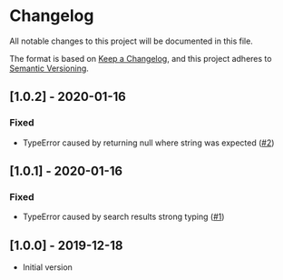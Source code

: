 # Changelog
All notable changes to this project will be documented in this file.

The format is based on [Keep a Changelog](https://keepachangelog.com/en/1.0.0/),
and this project adheres to [Semantic Versioning](https://semver.org/spec/v2.0.0.html).

## [1.0.2] - 2020-01-16
### Fixed
- TypeError caused by returning null where string was expected ([#2](https://github.com/mooore-digital/magento2-module-xcore-attributes/issues/2))

## [1.0.1] - 2020-01-16
### Fixed
- TypeError caused by search results strong typing ([#1](https://github.com/mooore-digital/magento2-module-xcore-attributes/issues/1))

## [1.0.0] - 2019-12-18
- Initial version
